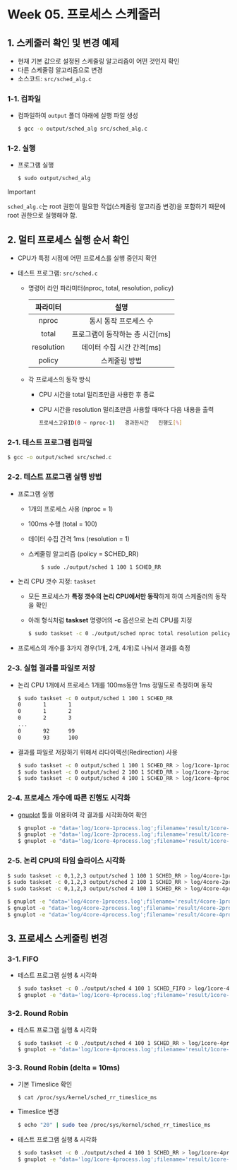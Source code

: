 # Week 05. 프로세스 스케줄러

## 1. 스케줄러 확인 및 변경 예제

- 현재 기본 값으로 설정된 스케줄링 알고리즘이 어떤 것인지 확인
- 다른 스케줄링 알고리즘으로 변경
- 소스코드: `src/sched_alg.c`

### 1-1. 컴파일
- 컴파일하여 `output` 폴더 아래에 실행 파일 생성

  ```sh
  $ gcc -o output/sched_alg src/sched_alg.c
  ```

### 1-2. 실행

- 프로그램 실행
  ```sh
  $ sudo output/sched_alg
  ```

> [!IMPORTANT]
> `sched_alg.c`는 root 권한이 필요한 작업(스케줄링 알고리즘 변경)을 포함하기 때문에 root 권한으로 실행해야 함.



## 2. 멀티 프로세스 실행 순서 확인

- CPU가 특정 시점에 어떤 프로세스를 실행 중인지 확인

- 테스트 프로그램: `src/sched.c`
  - 명령어 라인 파라미터(nproc, total, resolution, policy)

    |파라미터|설명|
    |:-:|:-:|
    |nproc|동시 동작 프로세스 수|
    |total|프로그램이 동작하는 총 시간\[ms\]|
    |resolution|데이터 수집 시간 간격\[ms\]|
    |policy|스케줄링 방법|

  - 각 프로세스의 동작 방식
    - CPU 시간을 total 밀리초만큼 사용한 후 종료
    - CPU 시간을 resolution 밀리초만큼 사용할 때마다 다음 내용을 출력

      ```sh
      프로세스고유ID(0 ~ nproc-1)   경과한시간   진행도[%]
      ```

### 2-1. 테스트 프로그램 컴파일

```sh
$ gcc -o output/sched src/sched.c
```

### 2-2. 테스트 프로그램 실행 방법

- 프로그램 실행
  - 1개의 프로세스 사용 (nproc = 1)
  - 100ms 수행 (total = 100)
  - 데이터 수집 간격 1ms (resolution = 1)
  - 스케줄링 알고리즘 (policy = SCHED_RR)

    ```sh
        $ sudo ./output/sched 1 100 1 SCHED_RR
    ```

- 논리 CPU 갯수 지정: `taskset`
  - 모든 프로세스가 **특정 갯수의 논리 CPU에서만 동작**하게 하여 스케줄러의 동작을 확인
  - 아래 형식처럼 **taskset** 명령어의 **-c** 옵션으로 논리 CPU를 지정

    ```sh
    $ sudo taskset -c 0 ./output/sched nproc total resolution policy
    ```

- 프로세스의 개수를 3가지 경우(1개, 2개, 4개)로 나눠서 결과를 측정

### 2-3. 실험 결과를 파일로 저장

- 논리 CPU 1개에서 프로세스 1개를 100ms동안 1ms 정밀도로 측정하며 동작

  ```sh
  $ sudo taskset -c 0 output/sched 1 100 1 SCHED_RR
  0       1       1
  0       1       2
  0       2       3
  ...
  0       92      99
  0       93      100
  ```

- 결과를 파일로 저장하기 위해서 리다이렉션(Redirection) 사용

  ```sh
  $ sudo taskset -c 0 output/sched 1 100 1 SCHED_RR > log/1core-1process.log
  $ sudo taskset -c 0 output/sched 2 100 1 SCHED_RR > log/1core-2process.log
  $ sudo taskset -c 0 output/sched 4 100 1 SCHED_RR > log/1core-4process.log
  ```

### 2-4. 프로세스 개수에 따른 진행도 시각화

- [gnuplot](gnuplot.md) 툴을 이용하여 각 결과를 시각화하여 확인

  ```sh
  $ gnuplot -e "data='log/1core-1process.log';filename='result/1core-1process.png'" plot/1process.gnu
  $ gnuplot -e "data='log/1core-2process.log';filename='result/1core-2process.png'" plot/2process.gnu
  $ gnuplot -e "data='log/1core-4process.log';filename='result/1core-4process.png'" plot/4process.gnu
  ```

### 2-5. 논리 CPU의 타임 슬라이스 시각화
  ```sh
  $ sudo taskset -c 0,1,2,3 output/sched 1 100 1 SCHED_RR > log/4core-1process.log
  $ sudo taskset -c 0,1,2,3 output/sched 2 100 1 SCHED_RR > log/4core-2process.log
  $ sudo taskset -c 0,1,2,3 output/sched 4 100 1 SCHED_RR > log/4core-4process.log

  $ gnuplot -e "data='log/4core-1process.log';filename='result/4core-1process.png'" plot/1process.gnu
  $ gnuplot -e "data='log/4core-2process.log';filename='result/4core-2process.png'" plot/2process.gnu
  $ gnuplot -e "data='log/4core-4process.log';filename='result/4core-4process.png'" plot/4process.gnu
  ```



## 3. 프로세스 스케줄링 변경

### 3-1. FIFO

- 테스트 프로그램 실행 & 시각화
  ```sh
  $ sudo taskset -c 0 ./output/sched 4 100 1 SCHED_FIFO > log/1core-4process.log
  $ gnuplot -e "data='log/1core-4process.log';filename='result/1core-4process_FIFO.png'" plot/4process.gnu
  ```


### 3-2. Round Robin

- 테스트 프로그램 실행 & 시각화
  ```sh
  $ sudo taskset -c 0 ./output/sched 4 100 1 SCHED_RR > log/1core-4process.log
  $ gnuplot -e "data='log/1core-4process.log';filename='result/1core-4process_RR.png'" plot/4process.gnu
  ```


### 3-3. Round Robin (delta = 10ms)

- 기본 Timeslice 확인
  ```sh
  $ cat /proc/sys/kernel/sched_rr_timeslice_ms
  ```

- Timeslice 변경
  ```sh
  $ echo "20" | sudo tee /proc/sys/kernel/sched_rr_timeslice_ms
  ```

- 테스트 프로그램 실행 & 시각화
  ```sh
  $ sudo taskset -c 0 ./output/sched 4 100 1 SCHED_RR > log/1core-4process.log
  $ gnuplot -e "data='log/1core-4process.log';filename='result/1core-4process_RR_20ms.png'" plot/4process.gnu
  ```


